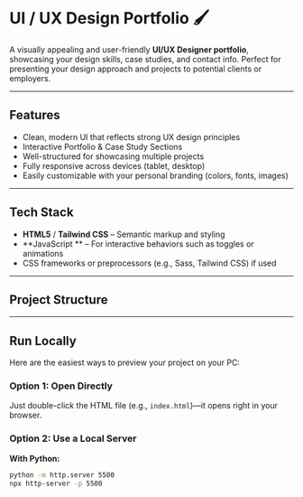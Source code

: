 # UI / UX Design Portfolio 🖌️
 
A visually appealing and user-friendly **UI/UX Designer portfolio**, showcasing your design skills, case studies, and contact info. Perfect for presenting your design approach and projects to potential clients or employers.

---

##  Features

- Clean, modern UI that reflects strong UX design principles  
- Interactive Portfolio & Case Study Sections  
- Well-structured for showcasing multiple projects  
- Fully responsive across devices (tablet, desktop)  
- Easily customizable with your personal branding (colors, fonts, images)  

---

##  Tech Stack

- **HTML5** / **Tailwind CSS** – Semantic markup and styling  
- **JavaScript ** – For interactive behaviors such as toggles or animations  
-  CSS frameworks or preprocessors (e.g., Sass, Tailwind CSS) if used

---

##  Project Structure
---

##  Run Locally

Here are the easiest ways to preview your project on your PC:

### Option 1: Open Directly
Just double-click the HTML file (e.g., `index.html`)—it opens right in your browser.

### Option 2: Use a Local Server

**With Python:**
```bash
python -m http.server 5500
npx http-server -p 5500
